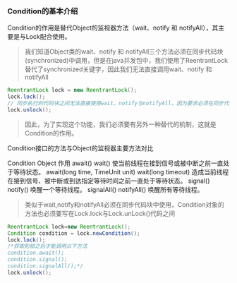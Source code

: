 ### Condition的基本介绍

Condition的作用是替代Object的监视器方法（wait、notify 和 notifyAll），其主要是与Lock配合使用。

>我们知道Object类的wait、notify 和 notifyAll三个方法必须在同步代码块(synchronized)中调用，但是在java并发包中，我们使用了ReentrantLock替代了synchronized关键字，因此我们无法直接调用wait、notify 和 notifyAll

```java
ReentrantLock lock = new ReentrantLock();
lock.lock();
// 同步执行的代码块之间无法直接使用wait，notify与notifyAll，因为要求必须在同步代码块(synchronized)中使用
lock.unlock();
```

>因此，为了实现这个功能，我们必须要有另外一种替代的机制，这就是Condition的作用。

Condition接口的方法与Object的监视器主要方法对比

Condition    Object  作用
await()      wait()  使当前线程在接到信号或被中断之前一直处于等待状态。
await(long time, TimeUnit unit) wait(long timeout)  造成当前线程在接到信号、被中断或到达指定等待时间之前一直处于等待状态。
signal()    notify()    唤醒一个等待线程。
signalAll() notifyAll() 唤醒所有等待线程。

>类似于wait,notify和notifyAll必须在同步代码块中使用，Condition对象的方法也必须要写在Lock.lock与Lock.unLock()代码之间

```java
ReentrantLock lock=new ReentrantLock();
Condition condition = lock.newCondition();
lock.lock();
/*获取到锁之后才能调用以下方法
condition.await();
condition.signal();
condition.signalAll();*/
lock.unlock();
```


